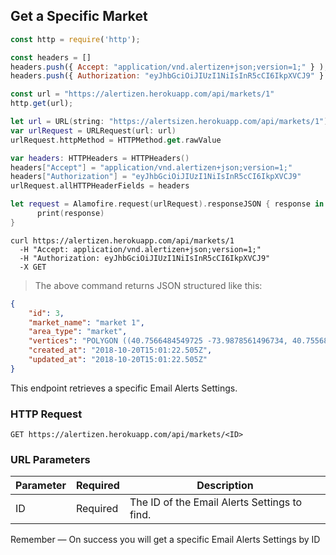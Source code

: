 ## Get a Specific Market

```javascript
const http = require('http');

const headers = [] 
headers.push({ Accept: "application/vnd.alertizen+json;version=1;" } ); 
headers.push({ Authorization: "eyJhbGciOiJIUzI1NiIsInR5cCI6IkpXVCJ9" } ); 

const url = "https://alertizen.herokuapp.com/api/markets/1"
http.get(url);
```


```swift
let url = URL(string: "https://alertsizen.herokuapp.com/api/markets/1")
var urlRequest = URLRequest(url: url)
urlRequest.httpMethod = HTTPMethod.get.rawValue

var headers: HTTPHeaders = HTTPHeaders()
headers["Accept"] = "application/vnd.alertizen+json;version=1;"
headers["Authorization"] = "eyJhbGciOiJIUzI1NiIsInR5cCI6IkpXVCJ9"
urlRequest.allHTTPHeaderFields = headers

let request = Alamofire.request(urlRequest).responseJSON { response in
      print(response)
}
```


```shell
curl https://alertizen.herokuapp.com/api/markets/1
  -H "Accept: application/vnd.alertizen+json;version=1;"
  -H "Authorization: eyJhbGciOiJIUzI1NiIsInR5cCI6IkpXVCJ9"
  -X GET
```

> The above command returns JSON structured like this:

```json
{
    "id": 3,
    "market_name": "market 1",
    "area_type": "market",
    "vertices": "POLYGON ((40.7566484549725 -73.9878561496734, 40.7556894646734 -73.9853026866913, 40.7545841705587 -73.9860537052154, 40.7548036054111 -73.9881458282471, 40.7559820394514 -73.9887895584106, 40.7566484549725 -73.9878561496734))",
    "created_at": "2018-10-20T15:01:22.505Z",
    "updated_at": "2018-10-20T15:01:22.505Z"
}
```

This endpoint retrieves a specific Email Alerts Settings.

### HTTP Request

`GET https://alertizen.herokuapp.com/api/markets/<ID>`

### URL Parameters

Parameter | Required | Description
--------- | ------- | -----------
ID | Required | The ID of the Email Alerts Settings to find.




<aside class="success">
Remember — On success you will get a specific Email Alerts Settings by ID
</aside>



